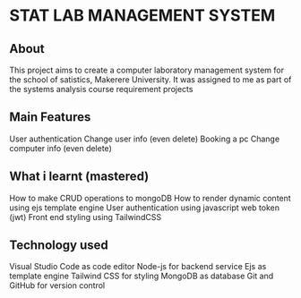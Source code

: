# STAT LAB MANAGEMENT SYSTEM
## About
This project aims to create a computer laboratory management system for the school of satistics, Makerere University.
It was assigned to me as part of the systems analysis course requirement projects

## Main Features
User authentication
Change user info (even delete)
Booking a pc
Change computer info (even delete)

## What i learnt (mastered)
How to make CRUD operations to mongoDB
How to render dynamic content using ejs template engine
User authentication using javascript web token (jwt)
Front end styling using TailwindCSS


## Technology used
Visual Studio Code as code editor
Node-js for backend service
Ejs as template engine
Tailwind CSS for styling
MongoDB as database
Git and GitHub for version control
